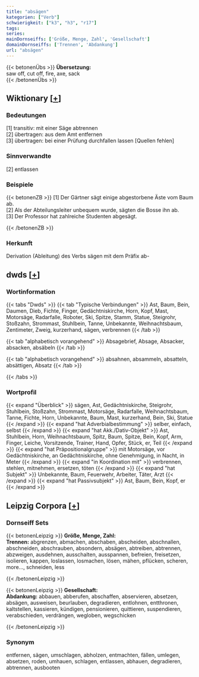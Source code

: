 ```yaml
---
title: "absägen"
kategorien: ["Verb"]
schwierigkeit: ["k3", "h3", "r17"]
tags:
series:
mainDornseiffs: ['Größe, Menge, Zahl', 'Gesellschaft']
domainDornseiffs: ['Trennen', 'Abdankung']
url: "absägen"
---
```


{{< betonenÜbs >}}
**Übersetzung:**  
saw off, cut off, fire, axe, sack  
{{< /betonenÜbs >}}

## Wiktionary [[+](https://de.wiktionary.org/wiki/absägen)]

### Bedeutungen
[1] transitiv: mit einer Säge abtrennen  
[2] übertragen: aus dem Amt entfernen  
[3] übertragen: bei einer Prüfung durchfallen lassen [Quellen fehlen]  

### Sinnverwandte
[2] entlassen  

### Beispiele
{{< betonenZB >}}
[1] Der Gärtner sägt einige abgestorbene Äste vom Baum ab.  
[2] Als der Abteilungsleiter unbequem wurde, sägten die Bosse ihn ab.  
[3] Der Professor hat zahlreiche Studenten abgesägt.  

{{< /betonenZB >}}
### Herkunft
Derivation (Ableitung) des Verbs sägen mit dem Präfix ab-  



## dwds [[+](https://www.dwds.de/wb/absägen)]

### Wortinformation
{{< tabs "Dwds" >}}
{{< tab "Typische Verbindungen" >}}
Ast, Baum, Bein, Daumen, Dieb, Fichte, Finger, Gedächtniskirche, Horn, Kopf, Mast, Motorsäge, Radarfalle, Roboter, Ski, Spitze, Stamm, Statue, Steigrohr, Stoßzahn, Strommast, Stuhlbein, Tanne, Unbekannte, Weihnachtsbaum, Zentimeter, Zweig, kurzerhand, sägen, verbrennen
{{< /tab >}}

{{< tab "alphabetisch vorangehend" >}}
Absagebrief, Absage, Absacker, absacken, absäbeln
{{< /tab >}}

{{< tab "alphabetisch vorangehend" >}}
absahnen, absammeln, absatteln, absättigen, Absatz
{{< /tab >}}

{{< /tabs >}}

### Wortprofil
{{< expand "Überblick" >}} sägen, Ast, Gedächtniskirche, Steigrohr, Stuhlbein, Stoßzahn, Strommast, Motorsäge, Radarfalle, Weihnachtsbaum, Tanne, Fichte, Horn, Unbekannte, Baum, Mast, kurzerhand, Bein, Ski, Statue {{< /expand >}}
{{< expand "hat Adverbialbestimmung" >}} selber, einfach, selbst {{< /expand >}}
{{< expand "hat Akk./Dativ-Objekt" >}} Ast, Stuhlbein, Horn, Weihnachtsbaum, Spitz, Baum, Spitze, Bein, Kopf, Arm, Finger, Leiche, Vorsitzende, Trainer, Hand, Opfer, Stück, er, Teil {{< /expand >}}
{{< expand "hat Präpositionalgruppe" >}} mit Motorsäge, vor Gedächtniskirche, an Gedächtniskirche, ohne Genehmigung, in Nacht, in Meter {{< /expand >}}
{{< expand "in Koordination mit" >}} verbrennen, stehlen, mitnehmen, ersetzen, töten {{< /expand >}}
{{< expand "hat Subjekt" >}} Unbekannte, Baum, Feuerwehr, Arbeiter, Täter, Arzt {{< /expand >}}
{{< expand "hat Passivsubjekt" >}} Ast, Baum, Bein, Kopf, er {{< /expand >}}

## Leipzig Corpora [[+](https://corpora.uni-leipzig.de/en/res?word=absägen&corpusId=deu_newscrawl-public_2018)]

### Dornseiff Sets
{{< betonenLeipzig >}}
**Größe, Menge, Zahl:**  
**Trennen:** abgrenzen, abmachen, abschaben, abscheiden, abschnallen, abschneiden, abschrauben, absondern, absägen, abtreiben, abtrennen, abzweigen, ausdehnen, ausschalten, ausspannen, befreien, freisetzen, isolieren, kappen, loslassen, losmachen, lösen, mähen, pflücken, scheren, more..., schneiden, less  

{{< /betonenLeipzig >}}


{{< betonenLeipzig >}}
**Gesellschaft:**  
**Abdankung:** abbauen, abberufen, abschaffen, abservieren, absetzen, absägen, ausweisen, beurlauben, degradieren, entlohnen, entthronen, kaltstellen, kassieren, kündigen, pensionieren, quittieren, suspendieren, verabschieden, verdrängen, wegloben, wegschicken  

{{< /betonenLeipzig >}}

### Synonym
entfernen, sägen, umschlagen, abholzen, entmachten, fällen, umlegen, absetzen, roden, umhauen, schlagen, entlassen, abhauen, degradieren, abtrennen, ausbooten

